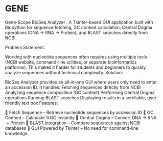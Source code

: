 # GENE
Gene-Scope
BioSeq Analyzer : A Tkinter-based GUI application built with Biopython for sequence fetching, GC content calculation, Central Dogma operations (DNA → RNA → Protein), and BLAST searches directly from NCBI.

Problem Statement:

Working with nucleotide sequences often requires using multiple tools (NCBI website, command-line utilities, or separate bioinformatics platforms). This makes it harder for students and beginners to quickly analyze sequences without technical complexity.
Solution:

BioSeq Analyzer provides an all-in-one GUI where users only need to enter an accession ID. It handles:
Fetching sequences directly from NCBI
Analyzing sequence composition (GC content)
Performing Central Dogma operations
Running BLAST searches
Displaying results in a scrollable, user-friendly text box
Features:

🔹 Fetch Sequence – Retrieve nucleotide sequences by accession ID
🔹 GC Content – Calculate %GC instantly
🔹 Central Dogma – Convert DNA → RNA → Protein
🔹 BLAST Integration – Compare sequences against NCBI databases
🔹 GUI Powered by Tkinter – No need for command-line knowledge
